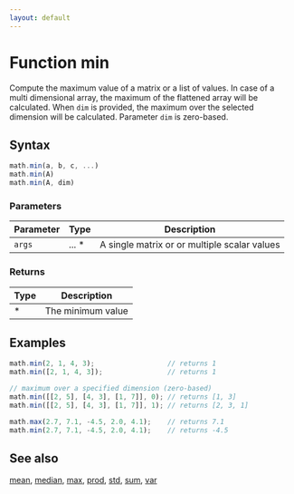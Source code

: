 ```yaml
---
layout: default
---
```


<h1 id="function-min">Function min</h1>

Compute the maximum value of a matrix or a  list of values.
In case of a multi dimensional array, the maximum of the flattened array
will be calculated. When `dim` is provided, the maximum over the selected
dimension will be calculated. Parameter `dim` is zero-based.


<h2 id="syntax">Syntax</h2>

```js
math.min(a, b, c, ...)
math.min(A)
math.min(A, dim)
```

<h3 id="parameters">Parameters</h3>

Parameter | Type | Description
--------- | ---- | -----------
`args` | ... * | A single matrix or or multiple scalar values

<h3 id="returns">Returns</h3>

Type | Description
---- | -----------
* | The minimum value


<h2 id="examples">Examples</h2>

```js
math.min(2, 1, 4, 3);                  // returns 1
math.min([2, 1, 4, 3]);                // returns 1

// maximum over a specified dimension (zero-based)
math.min([[2, 5], [4, 3], [1, 7]], 0); // returns [1, 3]
math.min([[2, 5], [4, 3], [1, 7]], 1); // returns [2, 3, 1]

math.max(2.7, 7.1, -4.5, 2.0, 4.1);    // returns 7.1
math.min(2.7, 7.1, -4.5, 2.0, 4.1);    // returns -4.5
```


<h2 id="see-also">See also</h2>

[mean](mean.html),
[median](median.html),
[max](max.html),
[prod](prod.html),
[std](std.html),
[sum](sum.html),
[var](var.html)


<!-- Note: This file is automatically generated from source code comments. Changes made in this file will be overridden. -->

